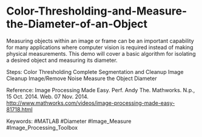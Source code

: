 # Color-Thresholding-and-Measure-the-Diameter-of-an-Object

Measuring  objects  within  an  image  or  frame  can  be  an  important  capability  for  many applications where computer vision is required instead of making physical measurements. This demo  will  cover  a  basic algorithm  for  isolating  a  desired  object  and measuring its diameter. 

Steps:
Color Thresholding
Complete Segmentation and Cleanup Image
Cleanup Image/Remove Noise
Measure the Object Diameter

Reference:  Image Processing Made Easy. Perf. Andy The. Mathworks. N.p., 15 Oct. 2014. Web. 07 Nov. 2014. http://www.mathworks.com/videos/image-processing-made-easy-81718.html


Keywords: #MATLAB #Diameter #Image_Measure #Image_Processing_Toolbox
